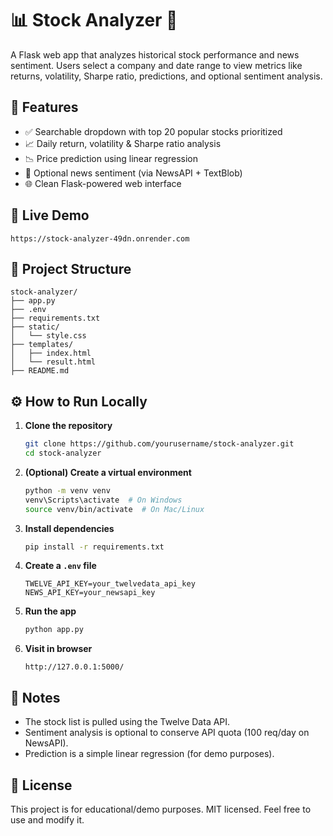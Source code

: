 # 📊 Stock Analyzer 🧠

A Flask web app that analyzes historical stock performance and news sentiment. Users select a company and date range to view metrics like returns, volatility, Sharpe ratio, predictions, and optional sentiment analysis.

## 🚀 Features
- ✅ Searchable dropdown with top 20 popular stocks prioritized
- 📈 Daily return, volatility & Sharpe ratio analysis
- 📉 Price prediction using linear regression
- 💬 Optional news sentiment (via NewsAPI + TextBlob)
- 🌐 Clean Flask-powered web interface

## 🔴 Live Demo
```
https://stock-analyzer-49dn.onrender.com
```

## 📁 Project Structure
```
stock-analyzer/
├── app.py
├── .env
├── requirements.txt
├── static/
│   └── style.css
├── templates/
│   ├── index.html
│   └── result.html
├── README.md
```

## ⚙️ How to Run Locally

1. **Clone the repository**
   ```bash
   git clone https://github.com/yourusername/stock-analyzer.git
   cd stock-analyzer
   ```

2. **(Optional) Create a virtual environment**
   ```bash
   python -m venv venv
   venv\Scripts\activate  # On Windows
   source venv/bin/activate  # On Mac/Linux
   ```

3. **Install dependencies**
   ```bash
   pip install -r requirements.txt
   ```

4. **Create a `.env` file**
   ```env
   TWELVE_API_KEY=your_twelvedata_api_key
   NEWS_API_KEY=your_newsapi_key
   ```

5. **Run the app**
   ```bash
   python app.py
   ```

6. **Visit in browser**
   ```
   http://127.0.0.1:5000/
   ```

## 📌 Notes
- The stock list is pulled using the Twelve Data API.
- Sentiment analysis is optional to conserve API quota (100 req/day on NewsAPI).
- Prediction is a simple linear regression (for demo purposes).

## 📜 License
This project is for educational/demo purposes. MIT licensed. Feel free to use and modify it.

